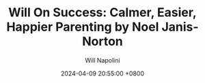 ---
title: "Will On Success: Calmer, Easier, Happier Parenting by Noel Janis-Norton"
author: Will Napolini
date: 2024-04-09 20:55:00 +0800
categories: [Mindset, Book-summaries]
tags:
  [
    calmer-easier-happier-parenting,
    noel-janis-norton,
    parenting-book,
    positive-discipline,
    child-behavior,
    peaceful-parenting,
    effective-communication,
    raising-kids,
    child-development,
    discipline-strategies,
    stress-management,
    parent-child-relationships,
    emotional-intelligence,
    child-mental-health,
    family-life
  ]
image: https://pbs.twimg.com/media/GO1iqYuWcAA1xWL?format=jpg&name=large
alt: "Will On Success: Calmer, Easier, Happier Parenting by Noel Janis-Norton"
fallback:
  - 
  # Replace with the URL of your backup image
  -
  # Replace with the URL of your backup image
---